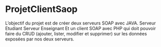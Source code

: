 # ProjetClientSaop
L’objectif du projet est de créer deux serveurs SOAP  avec JAVA.  Serveur Etudiant  Serveur Enseignant Et un client SOAP avec PHP qui doit pouvoir faire du CRUD (ajouter, lister, modifier et supprimer) sur les données exposées par nos deux serveurs.
